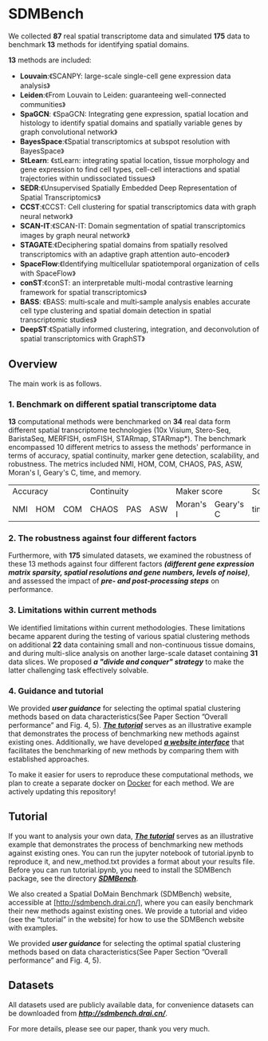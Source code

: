 # SDMBench
We collected **87** real spatial transcriptome data and simulated **175** data to benchmark **13** methods for identifying spatial domains. 
 
**13** methods are included:
- **Louvain**:《SCANPY: large-scale single-cell gene expression data analysis》
- **Leiden**:《From Louvain to Leiden: guaranteeing well-connected communities》
- **SpaGCN**: 《SpaGCN: Integrating gene expression, spatial location and histology to identify spatial domains and spatially variable genes by graph convolutional network》
- **BayesSpace**:《Spatial transcriptomics at subspot resolution with BayesSpace》
- **StLearn**: 《stLearn: integrating spatial location, tissue morphology and gene expression to find cell types, cell-cell interactions and spatial trajectories within undissociated tissues》
- **SEDR**:《Unsupervised Spatially Embedded Deep Representation of Spatial Transcriptomics》
- **CCST**:《CCST: Cell clustering for spatial transcriptomics data with graph neural network》
- **SCAN-IT**:《SCAN-IT: Domain segmentation of spatial transcriptomics images by graph neural network》
- **STAGATE**:《Deciphering spatial domains from spatially resolved transcriptomics with an adaptive graph attention auto-encoder》
- **SpaceFlow**:《Identifying multicellular spatiotemporal organization of cells with SpaceFlow》
- **conST**:《conST: an interpretable multi-modal contrastive learning framework for spatial transcriptomics》
- **BASS**: 《BASS: multi‑scale and multi‑sample analysis enables accurate cell type clustering and spatial domain detection in spatial transcriptomic studies》
- **DeepST**:《Spatially informed clustering, integration, and deconvolution of spatial transcriptomics with GraphST》

## Overview
The main work is as follows.

### 1. Benchmark on different spatial transcriptome data
**13** computational methods were benchmarked on **34** real data form different spatial transcriptome technologies (10x Visium, Stero-Seq, BaristaSeq, MERFISH, osmFISH, STARmap, STARmap*). The benchmark encompassed 10 different metrics to assess the methods' performance in terms of accuracy, spatial continuity, marker gene detection, scalability, and robustness. The metrics included NMI, HOM, COM, CHAOS, PAS, ASW, Moran's I, Geary's C, time, and memory.

<table>
    <tr>
      <td colspan="3">Accuracy</td>   
      <td colspan="3">Continuity</td>
      <td colspan="2">Maker score</td>
      <td colspan="2">Scalability</td>
    </tr>
    <tr>
      <td>NMI</td>
      <td>HOM</td>
      <td>COM</td>
      <td>CHAOS</td>
      <td>PAS</td>
      <td>ASW</td>
      <td>Moran's I</td>
      <td>Geary's C</td>
      <td>time</td>
      <td>memory</td>
    </tr>
</table>

### 2. The robustness against four different factors
Furthermore, with **175** simulated datasets, we examined the robustness of these 13 methods against four different factors ***(different gene expression matrix sparsity, spatial resolutions and gene numbers, levels of noise)***, and assessed the impact of ***pre- and post-processing steps*** on performance. 

### 3. Limitations within current methods
We identified limitations within current methodologies. These limitations became apparent during the testing of various spatial clustering methods on additional **22** data containing small and non-continuous tissue domains, and during multi-slice analysis on another large-scale dataset containing **31** data slices. We proposed ***a "divide and conquer" strategy*** to make the latter challenging task effectively solvable.

### 4. Guidance and tutorial
We provided ***user guidance*** for selecting the optimal spatial clustering methods based on data characteristics(See Paper Section ”Overall performance” and Fig. 4, 5). [***The tutorial***](https://github.com/zhaofangyuan98/SDMBench/tree/main/Tutorial) serves as an illustrative example that demonstrates the process of benchmarking new methods against existing ones. Additionally, we have developed [***a website interface***](http://sdmbench.drai.cn/) that facilitates the benchmarking of new methods by comparing them with established approaches.

To make it easier for users to reproduce these computational methods, we plan to create a separate docker on [Docker](https://github.com/zhaofangyuan98/SDMBench/tree/main/Docker) for each method. We are actively updating this repository! 

## Tutorial

If you want to analysis your own data, [***The tutorial***](https://github.com/zhaofangyuan98/SDMBench/tree/main/Tutorial) serves as an illustrative example that demonstrates the process of benchmarking new methods against existing ones. You can run the jupyter notebook of tutorial.ipynb to reproduce it, and new_method.txt provides a format about your results file. Before you can run tutorial.ipynb, you need to install the SDMBench package, see the directory [***SDMBench***](https://github.com/zhaofangyuan98/SDMBench/tree/main/SDMBench).

We also created a Spatial DoMain Benchmark (SDMBench) website, accessible at [http://sdmbench.drai.cn/], where you can easily benchmark their new methods against existing ones. We provide a tutorial and video (see the “tutorial” in the website) for how to use the SDMBench website with examples.

We provided ***user guidance*** for selecting the optimal spatial clustering methods based on data characteristics(See Paper Section ”Overall performance” and Fig. 4, 5).

## Datasets

All datasets used are publicly available data, for convenience datasets can be downloaded from ***<http://sdmbench.drai.cn/>***.

For more details, please see our paper, thank you very much.
